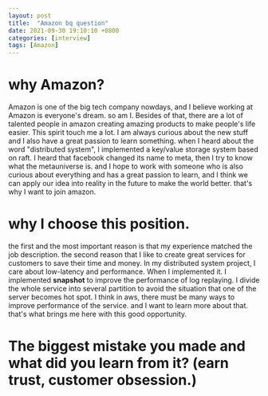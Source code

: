 ```yaml
---
layout: post
title:  "Amazon bq question"
date: 2021-09-30 19:10:10 +0800
categories: [interview]
tags: [Amazon]
---
```


# why Amazon?
Amazon is one of the big tech company nowdays, and I believe working at Amazon is everyone's dream. so am I. Besides of that, there are a lot of talented people in amazon creating amazing products to make people's life easier. This spirit touch me a lot. I am always curious about the new stuff and I also have a great passion to learn something. when I heard about the word "distributed system", I implemented a key/value storage system based on raft. I heard that facebook changed its name to meta, then I try to know what the metauniverse is. and I hope to work with someone who is also curious about everything and has a great passion to learn, and I think we can apply our idea into reality in the future to make the world better. that's why I want to join amazon.

# why I choose this position.
the first and the most important reason is that my experience matched the job description. the second reason that I like to create great services for customers to save their time and money. In my distributed system project, I care about low-latency and performance. When I implemented it. I implemented **snapshot** to improve the performance of log replaying. I divide the whole service into several partition to avoid the situation that one of the server becomes hot spot. I think in aws, there must be many ways to improve performance of the service. and I want to learn more about that. that's what brings me here with this good opportunity.   


# The biggest mistake you made and what did you learn from it? (earn trust, customer obsession.)

